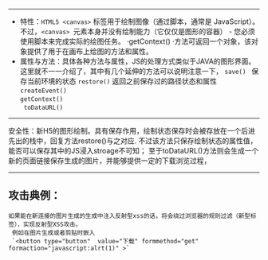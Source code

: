 ------
* 特性：`HTML5 <canvas>` 标签用于绘制图像（通过脚本，通常是 JavaScript）。
    不过，`<canvas> `元素本身并没有绘制能力（它仅仅是图形的容器） - 您必须使用脚本来完成实际的绘图任务。
    ·getContext() ·方法可返回一个对象，该对象提供了用于在画布上绘图的方法和属性。
* 属性与方法：具体各种方法与属性，JS的处理方式类似于JAVA的图形界面。
    这里就不一一介绍了，其中有几个延伸的方法可以说明注意一下，
    `save() `	保存当前环境的状态
   ` restore() `	返回之前保存过的路径状态和属性
    `createEvent() `	 
    `getContext() `	 
   ` toDataURL()`
-----

安全性：新H5的图形绘制。具有保存作用，绘制状态保存时会被存放在一个后进先出的栈中，回复方法restore()与之对应.
    不过该方法只保存绘制状态的属性值，能否可以保存其中的JS浸入stroage不可知；
    至于toDataURL()方法则会生成一个新的页面链接保存生成的图片，并能够提供一定的下载浏览过程，

-----

攻击典例：
-----
    如果能在新连接的图片生成的生成中注入反射型xss的话，将会绕过浏览器的规则过滤（新型标签），实现反射型XSS攻击。
     例如在图片生成或者剪贴时嵌入
     `<button type="button"  value="下载" formmethod="get" formaction="javascript:alrt(1)" >`
    
